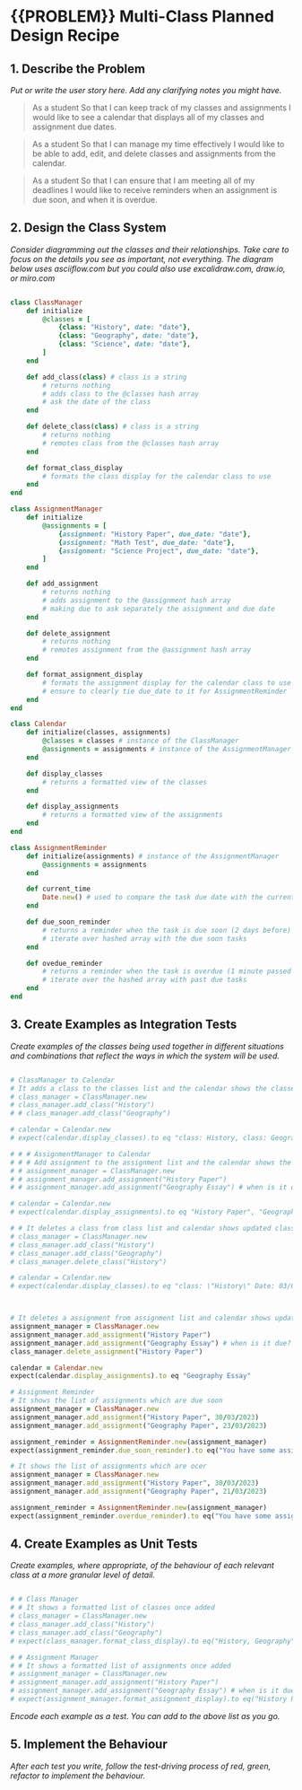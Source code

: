 # {{PROBLEM}} Multi-Class Planned Design Recipe

## 1. Describe the Problem

_Put or write the user story here. Add any clarifying notes you might have._

> As a student
> So that I can keep track of my classes and assignments
> I would like to see a calendar that displays all of my classes and assignment due dates.

> As a student
> So that I can manage my time effectively
> I would like to be able to add, edit, and delete classes and assignments from the calendar.

> As a student
> So that I can ensure that I am meeting all of my deadlines
> I would like to receive reminders when an assignment is due soon, and when it is overdue.

## 2. Design the Class System

_Consider diagramming out the classes and their relationships. Take care to
focus on the details you see as important, not everything. The diagram below
uses asciiflow.com but you could also use excalidraw.com, draw.io, or miro.com_

```ruby

class ClassManager
    def initialize
        @classes = [
            {class: "History", date: "date"},
            {class: "Geography", date: "date"},
            {class: "Science", date: "date"},
        ]
    end

    def add_class(class) # class is a string
        # returns nothing
        # adds class to the @classes hash array
        # ask the date of the class
    end

    def delete_class(class) # class is a string
        # returns nothing
        # remotes class from the @classes hash array
    end

    def format_class_display
        # formats the class display for the calendar class to use
    end
end

class AssignmentManager
    def initialize
        @assignments = [
            {assignment: "History Paper", due_date: "date"},
            {assignment: "Math Test", due_date: "date"},
            {assignment: "Science Project", due_date: "date"},
        ]
    end

    def add_assignment
        # returns nothing
        # adds assignment to the @assignment hash array
        # making due to ask separately the assignment and due date
    end

    def delete_assignment
        # returns nothing
        # remotes assignment from the @assignment hash array
    end

    def format_assignment_display
        # formats the assignment display for the calendar class to use
        # ensure to clearly tie due_date to it for AssignmentReminder
    end
end

class Calendar
    def initialize(classes, assignments)
        @classes = classes # instance of the ClassManager
        @assignments = assignments # instance of the AssignmentManager
    end

    def display_classes
        # returns a formatted view of the classes
    end

    def display_assignments
        # returns a formatted view of the assignments
    end
end

class AssignmentReminder
    def initialize(assignments) # instance of the AssignmentManager
        @assignments = assignments
    end

    def current_time
        Date.new() # used to compare the task due date with the current time
    end

    def due_soon_reminder
        # returns a reminder when the task is due soon (2 days before)
        # iterate over hashed array with the due soon tasks
    end

    def ovedue_reminder
        # returns a reminder when the task is overdue (1 minute passed due)
        # iterate over the hashed array with past due tasks
    end
end


```

## 3. Create Examples as Integration Tests

_Create examples of the classes being used together in different situations and
combinations that reflect the ways in which the system will be used._

```ruby

# ClassManager to Calendar
# It adds a class to the classes list and the calendar shows the classes
# class_manager = ClassManager.new
# class_manager.add_class("History")
# # class_manager.add_class("Geography")

# calendar = Calendar.new
# expect(calendar.display_classes).to eq "class: History, class: Geography"

# # # AssignmentManager to Calendar
# # # Add assignment to the assignment list and the calendar shows the assignments
# # assignment_manager = ClassManager.new
# # assignment_manager.add_assignment("History Paper")
# # assignment_manager.add_assignment("Geography Essay") # when is it due?

# calendar = Calendar.new
# expect(calendar.display_assignments).to eq "History Paper", "Geography Essay"

# # It deletes a class from class list and calendar shows updated classes
# class_manager = ClassManager.new
# class_manager.add_class("History")
# class_manager.add_class("Geography")
# class_manager.delete_class("History")

# calendar = Calendar.new
# expect(calendar.display_classes).to eq "class: \"History\" Date: 03/07/2023"



# It deletes a assignment from assignment list and calendar shows updated assignments
assignment_manager = ClassManager.new
assignment_manager.add_assignment("History Paper")
assignment_manager.add_assignment("Geography Essay") # when is it due?
class_manager.delete_assignment("History Paper")

calendar = Calendar.new
expect(calendar.display_assignments).to eq "Geography Essay"

# Assignment Reminder
# It shows the list of assignments which are due soon
assignment_manager = ClassManager.new
assignment_manager.add_assignment("History Paper", 30/03/2023)
assignment_manager.add_assignment("Geography Paper", 23/03/2023)

assignment_reminder = AssignmentReminder.new(assignment_manager)
expect(assignment_reminder.due_soon_reminder).to eq("You have some assignments due soon:\nGeography Paper - Due in 13 hours")

# It shows the list of assignments which are ocer
assignment_manager = ClassManager.new
assignment_manager.add_assignment("History Paper", 30/03/2023)
assignment_manager.add_assignment("Geography Paper", 21/03/2023)

assignment_reminder = AssignmentReminder.new(assignment_manager)
expect(assignment_reminder.overdue_reminder).to eq("You have some assignments which are overdue:\nGeography Paper - 13 hours late")

```

## 4. Create Examples as Unit Tests

_Create examples, where appropriate, of the behaviour of each relevant class at
a more granular level of detail._

```ruby

# # Class Manager
# # It shows a formatted list of classes once added
# class_manager = ClassManager.new
# class_manager.add_class("History")
# class_manager.add_class("Geography")
# expect(class_manager.format_class_display).to eq("History, Geography")

# # Assignment Manager
# # It shows a formatted list of assignments once added
# assignment_manager = ClassManager.new
# assignment_manager.add_assignment("History Paper")
# assignment_manager.add_assignment("Geography Essay") # when is it due?
# expect(assignment_manager.format_assignment_display).to eq("History Paper", "Geography Essay")


```

_Encode each example as a test. You can add to the above list as you go._

## 5. Implement the Behaviour

_After each test you write, follow the test-driving process of red, green,
refactor to implement the behaviour._